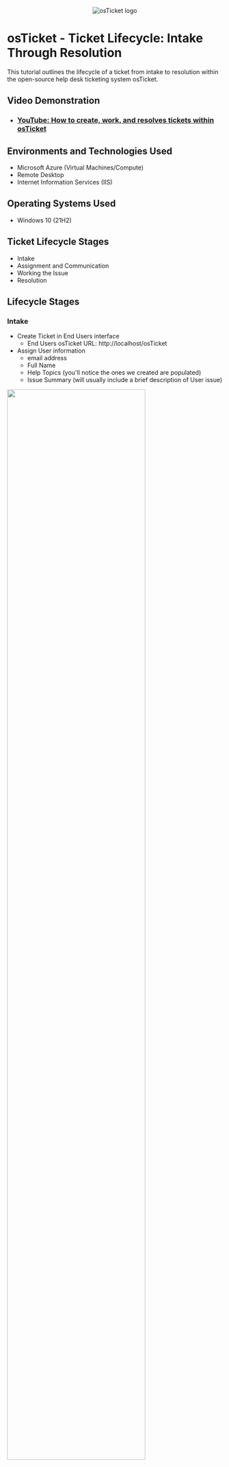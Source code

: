 <p align="center">
<img src="https://i.imgur.com/Clzj7Xs.png" alt="osTicket logo"/>
</p>

<h1>osTicket - Ticket Lifecycle: Intake Through Resolution</h1>
This tutorial outlines the lifecycle of a ticket from intake to resolution within the open-source help desk ticketing system osTicket.<br />


<h2>Video Demonstration</h2>

- ### [YouTube: How to create, work, and resolves tickets within osTicket](https://www.youtube.com)

<h2>Environments and Technologies Used</h2>

- Microsoft Azure (Virtual Machines/Compute)
- Remote Desktop
- Internet Information Services (IIS)

<h2>Operating Systems Used </h2>

- Windows 10</b> (21H2)

<h2>Ticket Lifecycle Stages</h2>

- Intake
- Assignment and Communication
- Working the Issue
- Resolution

<h2>Lifecycle Stages</h2>

<h3>Intake</h3>

 - Create Ticket in End Users interface
    - End Users osTicket URL: http://localhost/osTicket
 - Assign User information
    - email address
    - Full Name
    - Help Topics (you'll notice the ones we created are populated)
    - Issue Summary (will usually include a brief description of User issue)
<p>
<img src="https://i.imgur.com/tFQGz4d.png" height="80%" width="80%"/>
<img src="https://i.imgur.com/gLBDcKy.png" height="80%" width="80%"/>
</p>

<br />

<h3>Assignment and Communication</h3>

 - Browse to your help desk login page: http://localhost/osTicket/scp/login.php
   - Log in as Agent i.e. Jane Doe
 - Rework ticket sumission information
   - Priority
   - Department
   - Assigned to
   - SLA Plan
 - Give detailed descriptions when reworking ticket    
   
<p>
<img src="https://i.imgur.com/V4Xplxn.png" height="80%" width="80%"/>
</p>

<br />

<h3>Working the Issue</h3>

- Communicate with other departments to ensure the ticket is assigned to the most capable department
   - Initiate warm handoff if necessary
- Update
   - Document rogress and investigative measures taken towards resolution in text field
   - Ticket status
<p>
<img src="https://i.imgur.com/KMX2yDH.png" height="80%" width="80%"/>
</p>

<h3>Resolution</h3>

 - Once resolved, closed tickets can be viewed under closed tab

<p>
<img src="https://i.imgur.com/p1F82sh.png" height="80%" width="80%"/>
</p>

<br/>
